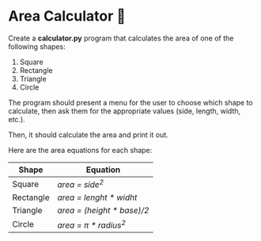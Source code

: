 # Area Calculator 📐
Create a **calculator.py** program that calculates the area of one of the following shapes:

1. Square
2. Rectangle
3. Triangle
4. Circle

The program should present a menu for the user to choose which shape to calculate, then ask them for the appropriate values (side, length, width, etc.).

Then, it should calculate the area and print it out.

Here are the area equations for each shape:

| Shape     | Equation                        |
|-----------|---------------------------------|
| Square    | _area = side<sup>2</sup>_       |
| Rectangle | _area = lenght * widht_         |
| Triangle  | _area = (height * base)/2_      |
| Circle    | _area = π * radius<sup>2</sup>_ |
